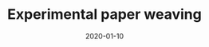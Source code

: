---
title: "Experimental paper weaving"
layout: layouts/base.njk
eleventyNavigation:
  key: "Experimental paper weaving"
  order: 10
date: 2020-01-10
---